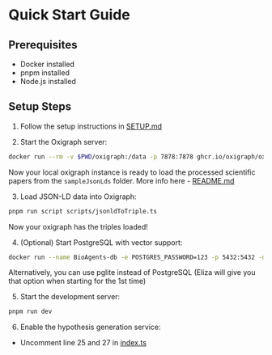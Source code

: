 # Quick Start Guide

## Prerequisites

- Docker installed
- pnpm installed
- Node.js installed

## Setup Steps

1. Follow the setup instructions in [SETUP.md](SETUP.md)

2. Start the Oxigraph server:

```bash
docker run --rm -v $PWD/oxigraph:/data -p 7878:7878 ghcr.io/oxigraph/oxigraph serve --location /data --bind 0.0.0.0:7878
```

Now your local oxigraph instance is ready to load the processed scientific papers from the `sampleJsonLds` folder. More info here - [README.md](src/extract/README.md)

3. Load JSON-LD data into Oxigraph:

```bash
pnpm run script scripts/jsonldToTriple.ts
```

Now your oxigraph has the triples loaded!

4. (Optional) Start PostgreSQL with vector support:

```bash
docker run --name BioAgents-db -e POSTGRES_PASSWORD=123 -p 5432:5432 -d ankane/pgvector
```

Alternatively, you can use pglite instead of PostgreSQL (Eliza will give you that option when starting for the 1st time)

5. Start the development server:

```bash
pnpm run dev
```

6. Enable the hypothesis generation service:

- Uncomment line 25 and 27 in [index.ts](src/bioagentPlugin/services/index.ts)
